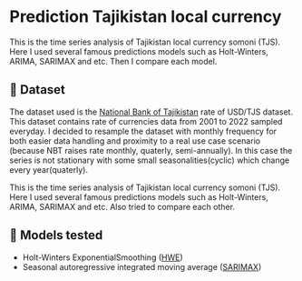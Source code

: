 # Prediction Tajikistan local currency
This is the time series analysis of Tajikistan local currency somoni (TJS). Here I used several famous predictions models such as Holt-Winters, ARIMA, SARIMAX and etc. Then I compare each model.

## :open_file_folder: Dataset

The dataset used is the [National Bank of Tajikistan](https://nbt.tj/ru/kurs/kurs.php) rate of USD/TJS dataset. This dataset contains rate of currencies data from 2001 to 2022 sampled everyday. I decided to resample the dataset with monthly frequency for both easier data handling and proximity to a real use case scenario (because NBT raises rate monthly, quaterly, semi-annually). In this case the series is not stationary with some small seasonalities(cyclic) which change every year(quaterly).

This is the time series analysis of Tajikistan local currency somoni (TJS). Here I used several famous predictions models such as Holt-Winters, ARIMA, SARIMAX and etc. Also tried to compare each other.
## :triangular_ruler: Models tested

* Holt-Winters ExponentialSmoothing ([HWE](https://www.statsmodels.org/dev/generated/statsmodels.tsa.holtwinters.ExponentialSmoothing.html))
* Seasonal autoregressive integrated moving average ([SARIMAX](https://www.statsmodels.org/dev/generated/statsmodels.tsa.statespace.sarimax.SARIMAX.html))
